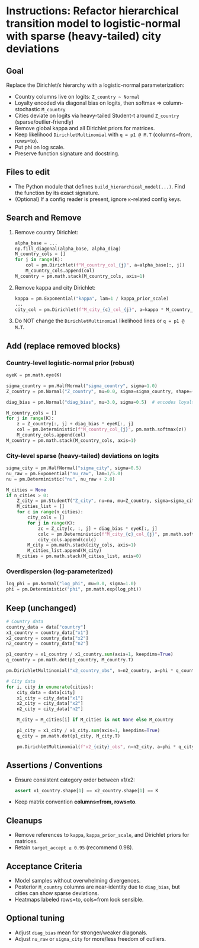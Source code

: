 # Instructions: Refactor hierarchical transition model to logistic-normal with sparse (heavy-tailed) city deviations

## Goal
Replace the Dirichlet/κ hierarchy with a logistic-normal parameterization:
- Country columns live on logits: `Z_country ~ Normal`
- Loyalty encoded via diagonal bias on logits, then softmax ⇒ column-stochastic `M_country`
- Cities deviate on logits via heavy-tailed Student-t around `Z_country` (sparse/outlier-friendly)
- Remove global kappa and all Dirichlet priors for matrices.
- Keep likelihood `DirichletMultinomial` with `q = p1 @ M.T` (columns=from, rows=to).
- Put phi on log scale.
- Preserve function signature and docstring.

## Files to edit
- The Python module that defines `build_hierarchical_model(...)`. Find the function by its exact signature.
- (Optional) If a config reader is present, ignore κ-related config keys.

## Search and Remove
1. Remove country Dirichlet:
   ```python
   alpha_base = ...
   np.fill_diagonal(alpha_base, alpha_diag)
   M_country_cols = []
   for j in range(K):
       col = pm.Dirichlet(f"M_country_col_{j}", a=alpha_base[:, j])
       M_country_cols.append(col)
   M_country = pm.math.stack(M_country_cols, axis=1)
   ```

2. Remove kappa and city Dirichlet:
   ```python
   kappa = pm.Exponential("kappa", lam=1 / kappa_prior_scale)
   ...
   city_col = pm.Dirichlet(f"M_city_{c}_col_{j}", a=kappa * M_country_cols[j])
   ```

3. Do NOT change the `DirichletMultinomial` likelihood lines or `q = p1 @ M.T`.

## Add (replace removed blocks)

### Country-level logistic-normal prior (robust)
```python
eyeK = pm.math.eye(K)

sigma_country = pm.HalfNormal("sigma_country", sigma=1.0)
Z_country = pm.Normal("Z_country", mu=0.0, sigma=sigma_country, shape=(K, K))

diag_bias = pm.Normal("diag_bias", mu=3.0, sigma=0.5)  # encodes loyalty in mean

M_country_cols = []
for j in range(K):
    z = Z_country[:, j] + diag_bias * eyeK[:, j]
    col = pm.Deterministic(f"M_country_col_{j}", pm.math.softmax(z))
    M_country_cols.append(col)
M_country = pm.math.stack(M_country_cols, axis=1)
```

### City-level sparse (heavy-tailed) deviations on logits
```python
sigma_city = pm.HalfNormal("sigma_city", sigma=0.5)
nu_raw = pm.Exponential("nu_raw", lam=1/5.0)
nu = pm.Deterministic("nu", nu_raw + 2.0)

M_cities = None
if n_cities > 0:
    Z_city = pm.StudentT("Z_city", nu=nu, mu=Z_country, sigma=sigma_city, shape=(n_cities, K, K))
    M_cities_list = []
    for c in range(n_cities):
        city_cols = []
        for j in range(K):
            zc = Z_city[c, :, j] + diag_bias * eyeK[:, j]
            colc = pm.Deterministic(f"M_city_{c}_col_{j}", pm.math.softmax(zc))
            city_cols.append(colc)
        M_city = pm.math.stack(city_cols, axis=1)
        M_cities_list.append(M_city)
    M_cities = pm.math.stack(M_cities_list, axis=0)
```

### Overdispersion (log-parameterized)
```python
log_phi = pm.Normal("log_phi", mu=0.0, sigma=1.0)
phi = pm.Deterministic("phi", pm.math.exp(log_phi))
```

## Keep (unchanged)
```python
# Country data
country_data = data["country"]
x1_country = country_data["x1"]
x2_country = country_data["x2"]
n2_country = country_data["n2"]

p1_country = x1_country / x1_country.sum(axis=1, keepdims=True)
q_country = pm.math.dot(p1_country, M_country.T)

pm.DirichletMultinomial("x2_country_obs", n=n2_country, a=phi * q_country, observed=x2_country)

# City data
for i, city in enumerate(cities):
    city_data = data[city]
    x1_city = city_data["x1"]
    x2_city = city_data["x2"]
    n2_city = city_data["n2"]

    M_city = M_cities[i] if M_cities is not None else M_country

    p1_city = x1_city / x1_city.sum(axis=1, keepdims=True)
    q_city = pm.math.dot(p1_city, M_city.T)

    pm.DirichletMultinomial(f"x2_{city}_obs", n=n2_city, a=phi * q_city, observed=x2_city)
```

## Assertions / Conventions
- Ensure consistent category order between x1/x2:
  ```python
  assert x1_country.shape[1] == x2_country.shape[1] == K
  ```
- Keep matrix convention **columns=from, rows=to**.

## Cleanups
- Remove references to `kappa`, `kappa_prior_scale`, and Dirichlet priors for matrices.
- Retain `target_accept ≥ 0.95` (recommend 0.98).

## Acceptance Criteria
- Model samples without overwhelming divergences.
- Posterior `M_country` columns are near-identity due to `diag_bias`, but cities can show sparse deviations.
- Heatmaps labeled rows=to, cols=from look sensible.

## Optional tuning
- Adjust `diag_bias` mean for stronger/weaker diagonals.
- Adjust `nu_raw` or `sigma_city` for more/less freedom of outliers.
